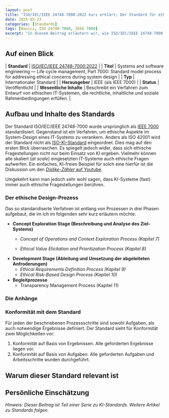 ```yaml
---
layout: post
title: "ISO/IEC/IEEE 24748-7000:2022 kurz erklärt: Der Standard für ethisches System-Design"
date: 2025-05-23
categories: [Standards]
tags: [Basics, ISO 24748-7000, IEEE 7000]
excerpt: "In diesem Beitrag erläutern wir, wie ISO/IEC/IEEE 24748-7000 die Entwicklung von KI- und IT-Systemen ermöglicht, die rechtlich, inhaltlich und sozial stimmig und compliant sind."
---
```


## Auf einen Blick

| **Standard**      | [ISO/IEC/IEEE 24748-7000:2022](https://www.iso.org/standard/84893.html)                                                                      |
| **Titel**               | Systems and software engineering — Life cycle management, Part 7000: Standard model process for addressing ethical concerns during system design                                                               |
| **Typ**                 | Internationaler Standard                                                                                                           |
| **Herausgeber**         | IEEE (als IEEE 7000)                                                                                                                                |
| **Status**              | Veröffentlicht                                                                                                                     |
| **Wesentliche Inhalte** | Beschreibt ein Verfahren zum Entwurf von ethischen IT-Systemen, die rechtliche, inhaltliche und soziale Rahmenbedingungen erfüllen. |



## Aufbau und Inhalte des Standards
Der Standard ISO/IEC/IEEE 24748-7000 wurde ursprünglich als [IEEE
7000](https://standards.ieee.org/ieee/7000/6781/) standardisiert.
Gegenstand ist ein Verfahren, um ethische Aspekte im System-Design
eines IT-Systems zu verankern. Anders als ISO 42001 wird der Standard
nicht als
[ISO-KI-Standard](https://www.iso.org/committee/6794475.html)
eingeordnet. Dies mag auf den ersten Blick überraschen. Es spiegelt
jedoch wider, dass sich ethische Fragestellungen nicht nur beim
Einsatz von KI ergeben. Vielmehr können alle skaliert (*at scale*)
eingesetzten IT-Systeme auch ethische Fragen aufwerfen. Ein einfaches,
KI-freies Beispiel für solch eine hierfür ist die Diskussion um den
[*Dislike-Zähler* auf
Youtube](https://techcrunch.com/2021/11/10/youtube-is-removing-the-dislike-count-on-all-videos-across-its-platform/).

Umgekehrt kann man jedoch sehr wohl sagen, dass KI-Systeme (fast)
immer auch ethische Fragestellungen berühren.

### Der ethische Design-Prozess
Das so standaridiserte Verfahren ist entlang von Prozessen in drei
Phasen aufgebaut, die im ich im folgenden sehr kurz erläutern möchte:
* **Concept Exploration Stage (Beschreibung und Analyse des Ziel-Systems)**
  * *Concept of Operations and Context Exploration Process (Kapitel 7)*
  
  * *Ethical Value Elicitation and Prioritization Process (Kapitel 8)*
* **Development Stage (Ableitung und Umsetzung der abgeleiteten Anfroderungen)**
  * *Ethical Requirements Definition Process (Kapitel 9)*
  * *Ethical Risk-Based Design Process (Kapitel 10)*
* **Begleitprozesse**
  * Transparency Management Process (Kapitel 11)

### Die Anhänge


### Konformität mit dem Standard
Für jeden der beschriebenen Prozessschritte sind sowohl Aufgaben, als
auch notwendige Ergebnisse definiert. Der Standard sieht für
Konformität zwei Möglichkeiten vor:
1. Konformität auf Basis von Ergebnissen. Alle geforderten Ergebnisse liegen
   vor.
2. Konformität auf Basis von Aufgaben. Alle geforderten Aufgaben und
   Arbeitsschritte wurden durchgeführt.


## Warum dieser Standard relevant ist

## Persönliche Einschätzung


*Hinweis: Dieser Beitrag ist Teil einer Serie zu KI-Standards. Weitere
Artikel zu Standards folgen.*
